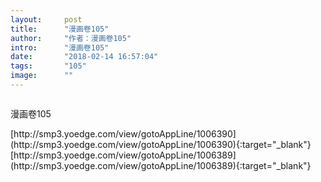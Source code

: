```yaml
---
layout:     post
title:      "漫画卷105"
author:     "作者：漫画卷105"
intro:      "漫画卷105"
date:       "2018-02-14 16:57:04"
tags:       "105"
image:      ""
---
```

<div style="text-align: center">
<p><img src=""/></p>
</div>
<p class="post-meta">
<span>漫画卷105</span>
</p>
[http://smp3.yoedge.com/view/gotoAppLine/1006390](http://smp3.yoedge.com/view/gotoAppLine/1006390){:target="_blank"}
[http://smp3.yoedge.com/view/gotoAppLine/1006389](http://smp3.yoedge.com/view/gotoAppLine/1006389){:target="_blank"}


